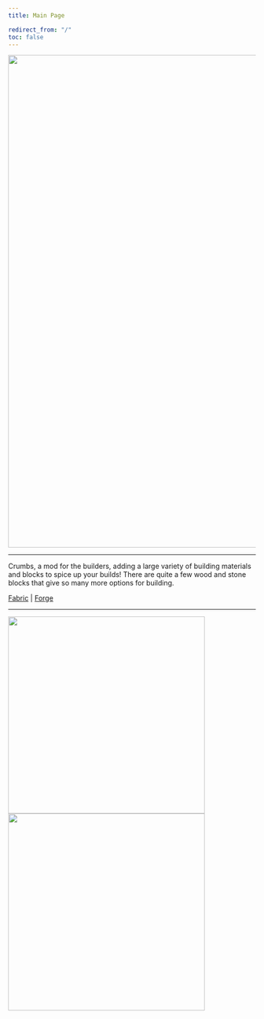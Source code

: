 ```yaml
---
title: Main Page

redirect_from: "/"
toc: false
---
```


<img style="width: 1000px;" src="https://imgur.com/qk9QsNm.png">

---

Crumbs, a mod for the builders, adding a large variety of building materials and blocks to spice up your builds! There are quite a few wood and stone blocks that give so many more options for building.

[Fabric](https://curseforge.com/minecraft/mc-mods/crumbs-fabric) \| [Forge](https://curseforge.com/minecraft/mc-mods/crumbs-forge)

---

<a href="https://curseforge.com/minecraft/mc-mods/crumbs"><img style="width: 400px;" src="https://i.imgur.com/5FF0Dep.gif"></a> <a href="https://discord.dodogang.net"><img style="width: 400px; image-rendering: crisp-edges;" src="https://i.imgur.com/8TqwKx0.png"></a>
